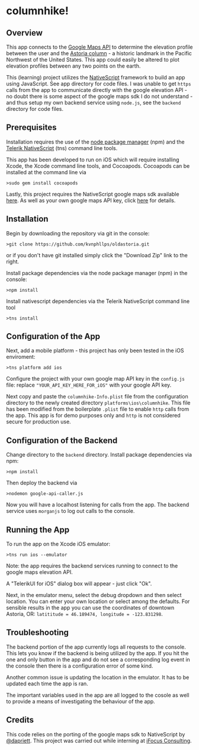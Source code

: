 # columnhike!

## Overview

This app connects to the [Google Maps API](https://developers.google.com/maps/documentation/javascript/) to determine the elevation profile between the user and the [Astoria column](http://astoriacolumn.org/) - a historic landmark in the Pacific Northwest of the United States. This app could easily be altered to plot elevation profiles between any two  points on the earth.

This (learning) project utilizes the [NativeScript](https://github.com/NativeScript) framework to build an app using JavaScript. See app directory for code files. I was unable to get ```https``` calls from the app to communicate directly with the google elevation API - no doubt there is some aspect of the google maps sdk I do not understand - and thus setup my own backend service using ```node.js```, see the ```backend``` directory for code files.

 	
## Prerequisites

Installation requires the use of the [node package manager]((http://blog.npmjs.org/post/104272486560/getting-started-with-npm)) (npm) and the [Telerik NativeScript](http://docs.nativescript.org/getting-started#install-nativescript-and-configure-your-environment) (tns) command line tools.

This app has been developed to run on iOS which will require installing Xcode, the Xcode command line tools, and Cocoapods. Cocoapods can be installed at the command line via

```>sudo gem install cocoapods```

Lastly, this project requires the NativeScript google maps sdk available [here](https://github.com/dapriett/nativescript-google-maps-sdk). As well as your own google maps API key, click [here](https://developers.google.com/maps/signup?hl=en) for details.


## Installation

Begin by downloading the repository via git in the console:

```>git clone https://github.com/kvnphllps/oldastoria.git```

or if you don't have git installed simply click the "Download Zip" link to the right.

 Install package dependencies via the node package manager (npm) in the console:
 
 ``` >npm install ```

Install nativescript dependencies via the Telerik NativeScript command line tool

```>tns install```

## Configuration of the App

Next, add a mobile platform - this project has only been tested in the iOS enviroment:

```>tns platform add ios```

Configure the project with your own google map API key in the ```config.js``` file: replace ```"YOUR_API_KEY_HERE_FOR_iOS"``` with your google API key.

Next copy and paste the ```columnhike-Info.plist``` file from the configuration directory to the newly created directory ```platforms\ios\columnhike```. This file has been modified from the boilerplate ```.plist``` file to enable ```http``` calls from the app. This app is for demo purposes only and ```http``` is not considered secure for production use.

## Configuration of the Backend

Change directory to the ```backend``` directory. Install package dependencies via npm:

```>npm install```

Then deploy the backend via 

```>nodemon google-api-caller.js```

Now you will have a localhost listening for calls from the app. The backend service uses ```morganjs``` to log out calls to the console. 

## Running the App

To run the app on the Xcode iOS emulator:

```>tns run ios --emulator```

Note: the app requires the backend services running to connect to the google maps elevation API.

A "TelerikUI for iOS" dialog box will appear - just click "Ok".

Next, in the emulator menu, select the debug dropdown and then select location. You can enter your own location or select among the defaults. For sensible results in the app you can use the coordinates of downtown Astoria, OR: ```latititude = 46.189474, longitude = -123.831298```.

## Troubleshooting

The backend portion of the app currently logs all requests to the console. This lets you know if the backend is being utilized by the app. If you hit the one and only button in the app and do not see a corresponding log event in the console then there is a configuration  error of some kind.

Another common issue is updating the location in the emulator. It has to be updated each time the app is ran.

The important variables used in the app are all logged to the cosole as well to provide a means of investigating the behaviour of the app.


## Credits
This code relies on the porting of the google maps sdk to NativeScript by [@dapriett](https://github.com/danvk). This project was carried out while interning at [iFocus Consulting](http://www.ifocus.us/).

